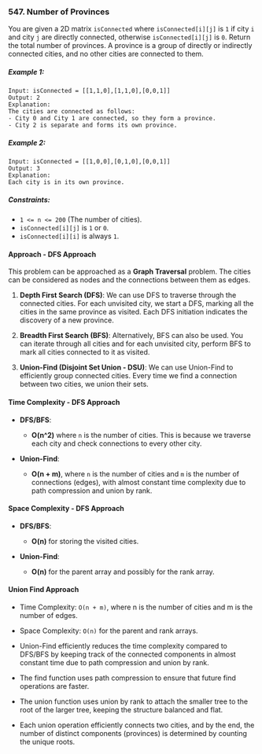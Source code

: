 ### 547. Number of Provinces

You are given a 2D matrix `isConnected` where `isConnected[i][j]` is `1` if city `i` and city `j` are directly connected, otherwise `isConnected[i][j]` is `0`. Return the total number of provinces. A province is a group of directly or indirectly connected cities, and no other cities are connected to them.

##### Example 1:
```plaintext
Input: isConnected = [[1,1,0],[1,1,0],[0,0,1]]
Output: 2
Explanation:
The cities are connected as follows:
- City 0 and City 1 are connected, so they form a province.
- City 2 is separate and forms its own province.
```

##### Example 2:
```plaintext
Input: isConnected = [[1,0,0],[0,1,0],[0,0,1]]
Output: 3
Explanation:
Each city is in its own province.
```

##### Constraints:
- `1 <= n <= 200` (The number of cities).
- `isConnected[i][j]` is `1` or `0`.
- `isConnected[i][i]` is always `1`.

#### Approach - DFS Approach

This problem can be approached as a **Graph Traversal** problem. The cities can be considered as nodes and the connections between them as edges.

1. **Depth First Search (DFS)**: We can use DFS to traverse through the connected cities. For each unvisited city, we start a DFS, marking all the cities in the same province as visited. Each DFS initiation indicates the discovery of a new province.

2. **Breadth First Search (BFS)**: Alternatively, BFS can also be used. You can iterate through all cities and for each unvisited city, perform BFS to mark all cities connected to it as visited.

3. **Union-Find (Disjoint Set Union - DSU)**: We can use Union-Find to efficiently group connected cities. Every time we find a connection between two cities, we union their sets.

#### Time Complexity - DFS Approach

- **DFS/BFS**:
  - **O(n^2)** where `n` is the number of cities. This is because we traverse each city and check connections to every other city.

- **Union-Find**:
  - **O(n + m)**, where `n` is the number of cities and `m` is the number of connections (edges), with almost constant time complexity due to path compression and union by rank.

#### Space Complexity - DFS Approach

- **DFS/BFS**:
  - **O(n)** for storing the visited cities.

- **Union-Find**:
  - **O(n)** for the parent array and possibly for the rank array.

#### Union Find Approach

* Time Complexity: `O(n + m)`, where n is the number of cities and m is the number of edges.
* Space Complexity: `O(n)` for the parent and rank arrays.

* Union-Find efficiently reduces the time complexity compared to DFS/BFS by keeping track of the connected components in almost constant time due to path compression and union by rank.
* The find function uses path compression to ensure that future find operations are faster.
* The union function uses union by rank to attach the smaller tree to the root of the larger tree, keeping the structure balanced and flat.
* Each union operation efficiently connects two cities, and by the end, the number of distinct components (provinces) is determined by counting the unique roots.
